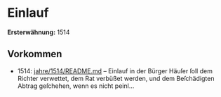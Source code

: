 # Einlauf

**Ersterwähnung:** 1514

## Vorkommen
- 1514: [jahre/1514/README.md](../jahre/1514/README.md) – Einlauf in der Bürger Häuſer
ſoll dem Richter verwettet, dem Rat verbüßet werden, und
dem Beſchädigten Abtrag geſchehen, wenn es nicht peinl...
